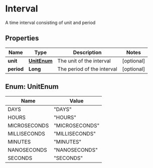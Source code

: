 

# Interval

A time interval consisting of unit and period
## Properties

Name | Type | Description | Notes
------------ | ------------- | ------------- | -------------
**unit** | [**UnitEnum**](#UnitEnum) | The unit of the interval |  [optional]
**period** | **Long** | The period of the interval |  [optional]



## Enum: UnitEnum

Name | Value
---- | -----
DAYS | &quot;DAYS&quot;
HOURS | &quot;HOURS&quot;
MICROSECONDS | &quot;MICROSECONDS&quot;
MILLISECONDS | &quot;MILLISECONDS&quot;
MINUTES | &quot;MINUTES&quot;
NANOSECONDS | &quot;NANOSECONDS&quot;
SECONDS | &quot;SECONDS&quot;



